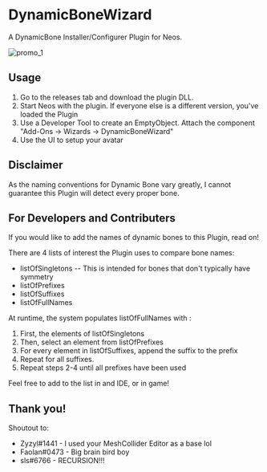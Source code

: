 # DynamicBoneWizard
A DynamicBone Installer/Configurer Plugin for Neos.

![promo_1](https://raw.githubusercontent.com/dfgHiatus/DynamicBoneWizard/main/dynBone.jpg)

## Usage
1) Go to the releases tab and download the plugin DLL. 
2) Start Neos with the plugin. If everyone else is a different version, you've loaded the Plugin
3) Use a Developer Tool to create an EmptyObject. Attach the component "Add-Ons -> Wizards -> DynamicBoneWizard"
4) Use the UI to setup your avatar

## Disclaimer
As the naming conventions for Dynamic Bone vary greatly, I cannot guarantee this Plugin will detect every proper bone.

## For Developers and Contributers
If you would like to add the names of dynamic bones to this Plugin, read on!

There are 4 lists of interest the Plugin uses to compare bone names:
- listOfSingletons
-- This is intended for bones that don't typically have symmetry
- listOfPrefixes
- listOfSuffixes
- listOfFullNames

At runtime, the system populates listOfFullNames with :
1) First, the elements of listOfSingletons
2) Then, select an element from listOfPrefixes
3) For every element in listOfSuffixes, append the suffix to the prefix
4) Repeat for all suffixes.
5)  Repeat steps 2-4 until all prefixes have been used

Feel free to add to the list in and IDE, or in game!

## Thank you!
Shoutout to:
- Zyzyl#1441 - I used your MeshCollider Editor as a base lol
- Faolan#0473 - Big brain bird boy
- sls#6766 - RECURSION!!!
